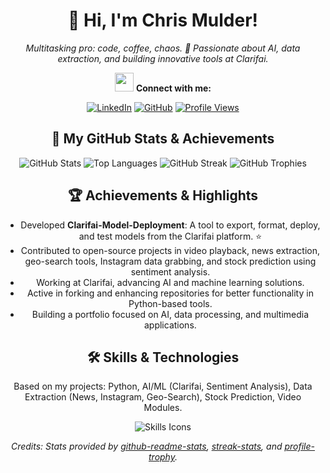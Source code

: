 <div align="center">
  <h1>👋 Hi, I'm Chris Mulder!</h1>
  <p><em>Multitasking pro: code, coffee, chaos. 🚀 Passionate about AI, data extraction, and building innovative tools at Clarifai.</em></p>
  
  <img src="https://media.giphy.com/media/hvRJCLFzcasrR4ia7z/giphy.gif" width="30"> <strong>Connect with me:</strong>
  
  [![LinkedIn](https://img.shields.io/badge/LinkedIn-Connect-blue?style=for-the-badge&logo=linkedin)](https://www.linkedin.com/in/christophermulder/)
  [![GitHub](https://img.shields.io/badge/GitHub-Follow-181717?style=for-the-badge&logo=github)](https://github.com/muldercw)
  [![Profile Views](https://komarev.com/ghpvc/?username=muldercw&style=for-the-badge&color=brightgreen)](https://github.com/muldercw)
  
</div>

<div align="center">
  <h2>🌟 My GitHub Stats & Achievements</h2>
  
  <!-- GitHub Stats Card -->
  <picture>
    <source srcset="https://github-readme-stats.vercel.app/api?username=muldercw&show=reviews,discussions_started,discussions_answered,prs_merged,prs_merged_percentage&show_icons=true&theme=radical&border_color=30A3DC&bg_color=0D1117" media="(prefers-color-scheme: dark)"/>
    <source srcset="https://github-readme-stats.vercel.app/api?username=muldercw&show_icons=true&theme=buefy" media="(prefers-color-scheme: light), (prefers-color-scheme: no-preference)"/>
    <img src="https://github-readme-stats.vercel.app/api?username=muldercw&show_icons=true" alt="GitHub Stats" />
  </picture>
  
  <!-- Top Languages Card -->
  <picture>
    <source srcset="https://github-readme-stats.vercel.app/api/top-langs/?username=muldercw&layout=compact&theme=radical&border_color=30A3DC&bg_color=0D1117" media="(prefers-color-scheme: dark)"/>
    <source srcset="https://github-readme-stats.vercel.app/api/top-langs/?username=muldercw&layout=compact&theme=buefy" media="(prefers-color-scheme: light), (prefers-color-scheme: no-preference)"/>
    <img src="https://github-readme-stats.vercel.app/api/top-langs/?username=muldercw&layout=compact" alt="Top Languages" />
  </picture>
  
  <!-- Streak Stats -->
  <picture>
    <source srcset="https://github-readme-streak-stats.herokuapp.com?user=muldercw&theme=radical&border=30A3DC&background=0D1117" media="(prefers-color-scheme: dark)"/>
    <source srcset="https://github-readme-streak-stats.herokuapp.com?user=muldercw&theme=buefy" media="(prefers-color-scheme: light), (prefers-color-scheme: no-preference)"/>
    <img src="https://github-readme-streak-stats.herokuapp.com?user=muldercw" alt="GitHub Streak" />
  </picture>
  
  <!-- Profile Trophies -->
  <img src="https://github-profile-trophy.vercel.app/?username=muldercw&theme=radical&no-bg=true&margin-w=15&margin-h=15" alt="GitHub Trophies" />
  
</div>

<div align="center">
  <h2>🏆 Achievements & Highlights</h2>
  <ul>
    <li>Developed <strong>Clarifai-Model-Deployment</strong>: A tool to export, format, deploy, and test models from the Clarifai platform. ⭐</li>
    <li>Contributed to open-source projects in video playback, news extraction, geo-search tools, Instagram data grabbing, and stock prediction using sentiment analysis.</li>
    <li>Working at Clarifai, advancing AI and machine learning solutions.</li>
    <li>Active in forking and enhancing repositories for better functionality in Python-based tools.</li>
    <li>Building a portfolio focused on AI, data processing, and multimedia applications.</li>
  </ul>
</div>

<div align="center">
  <h2>🛠️ Skills & Technologies</h2>
  <p>Based on my projects: Python, AI/ML (Clarifai, Sentiment Analysis), Data Extraction (News, Instagram, Geo-Search), Stock Prediction, Video Modules.</p>
  <img src="https://skillicons.dev/icons?i=python,github,git,ai,ml" alt="Skills Icons" />
</div>

<p align="center">
  <i>Credits: Stats provided by <a href="https://github.com/anuraghazra/github-readme-stats">github-readme-stats</a>, <a href="https://github.com/DenverCoder1/github-readme-streak-stats">streak-stats</a>, and <a href="https://github.com/ryo-ma/github-profile-trophy">profile-trophy</a>.</i>
</p>
